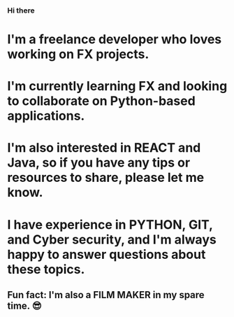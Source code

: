 ### Hi there 
# I'm a freelance developer who loves working on FX projects. 
# I'm currently learning FX and looking to collaborate on Python-based applications.
# I'm also interested in REACT and Java, so if you have any tips or resources to share, please let me know. 
# I have experience in PYTHON, GIT, and Cyber security, and I'm always happy to answer questions about these topics.

## Fun fact: I'm also a FILM MAKER in my spare time. 😎




